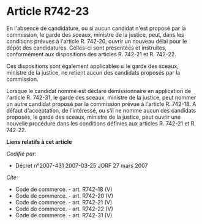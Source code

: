 # Article R742-23

En l'absence de candidature, ou si aucun candidat n'est proposé par la commission, le garde des sceaux, ministre de la
justice, peut, dans les conditions prévues à l'article R. 742-20, ouvrir un nouveau délai pour le dépôt des candidatures.
Celles-ci sont présentées et instruites, conformément aux dispositions des articles R. 742-21 et R. 742-22.

Ces dispositions sont également applicables si le garde des sceaux, ministre de la justice, ne retient aucun des candidats
proposés par la commission.

Lorsque le candidat nommé est déclaré démissionnaire en application de l'article R. 742-31, le garde des sceaux, ministre de
la justice, peut nommer un autre candidat proposé par la commission prévue à l'article R. 742-18. A défaut d'acceptation, de
l'intéressé, ou s'il ne nomme aucun des candidats proposés, le garde des sceaux, ministre de la justice, peut ouvrir une
nouvelle procédure dans les conditions définies aux articles R. 742-21 et R. 742-22.

**Liens relatifs à cet article**

_Codifié par_:

  - Décret n°2007-431 2007-03-25 JORF 27 mars 2007

_Cite_:

  - Code de commerce. - art. R742-18 (V)
  - Code de commerce. - art. R742-20 (V)
  - Code de commerce. - art. R742-21 (V)
  - Code de commerce. - art. R742-22 (V)
  - Code de commerce. - art. R742-31 (V)
